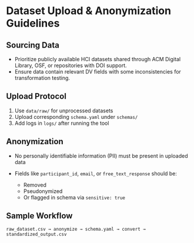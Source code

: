# Dataset Upload & Anonymization Guidelines

## Sourcing Data

* Prioritize publicly available HCI datasets shared through ACM Digital Library, OSF, or repositories with DOI support.
* Ensure data contain relevant DV fields with some inconsistencies for transformation testing.

## Upload Protocol

1. Use `data/raw/` for unprocessed datasets
2. Upload corresponding `schema.yaml` under `schemas/`
3. Add logs in `logs/` after running the tool

## Anonymization

* No personally identifiable information (PII) must be present in uploaded data
* Fields like `participant_id`, `email`, or `free_text_response` should be:

  * Removed
  * Pseudonymized
  * Or flagged in schema via `sensitive: true`

## Sample Workflow

```
raw_dataset.csv → anonymize → schema.yaml → convert → standardized_output.csv
```
